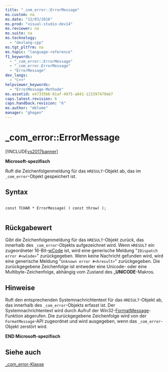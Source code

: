 ```yaml
---
title: "_com_error::ErrorMessage"
ms.custom: na
ms.date: "12/03/2016"
ms.prod: "visual-studio-dev14"
ms.reviewer: na
ms.suite: na
ms.technology: 
  - "devlang-cpp"
ms.tgt_pltfrm: na
ms.topic: "language-reference"
f1_keywords: 
  - "_com_error::ErrorMessage"
  - "_com_error.ErrorMessage"
  - "ErrorMessage"
dev_langs: 
  - "C++"
helpviewer_keywords: 
  - "ErrorMessage-Methode"
ms.assetid: e47335b6-01af-4975-a841-121597479eb7
caps.latest.revision: 6
caps.handback.revision: "6"
ms.author: "mblome"
manager: "ghogen"
---
```

# _com_error::ErrorMessage
[!INCLUDE[vs2017banner](../assembler/inline/includes/vs2017banner.md)]

**Microsoft\-spezifisch**  
  
 Ruft die Zeichenfolgenmeldung für das `HRESULT`\-Objekt ab, das im `_com_error`\-Objekt gespeichert ist.  
  
## Syntax  
  
```  
  
const TCHAR * ErrorMessage( ) const throw( );  
  
```  
  
## Rückgabewert  
 Gibt die Zeichenfolgenmeldung für das `HRESULT`\-Objekt zurück, das innerhalb des `_com_error`\-Objekts aufgezeichnet wird.  Wenn `HRESULT` ein zugeordneter 16\-Bit\-[wCode](../cpp/com-error-wcode.md) ist, wird eine generische Meldung "`IDispatch error #<wCode>`" zurückgegeben.  Wenn keine Nachricht gefunden wird, wird eine generische Meldung "`Unknown error #<hresult>`" zurückgegeben.  Die zurückgegebene Zeichenfolge ist entweder eine Unicode\- oder eine Multibyte\-Zeichenfolge, abhängig vom Zustand des **\_UNICODE**\-Makros.  
  
## Hinweise  
 Ruft den entsprechenden Systemnachrichtentext für das `HRESULT`\-Objekt ab, das innerhalb des `_com_error`\-Objekts erfasst ist.  Der Systemnachrichtentext wird durch Aufruf der Win32\-[FormatMessage](http://msdn.microsoft.com/library/windows/desktop/ms679351)\-Funktion abgerufen.  Die zurückgegebene Zeichenfolge wird von der `FormatMessage`\-API zugeordnet und wird ausgegeben, wenn das `_com_error`\-Objekt zerstört wird.  
  
 **END Microsoft\-spezifisch**  
  
## Siehe auch  
 [\_com\_error\-Klasse](../cpp/com-error-class.md)